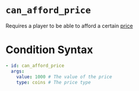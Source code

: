 # `can_afford_price`

Requires a player to be able to afford a certain [price](https://plugins.auxilor.io/all-plugins/prices)

# Condition Syntax
```yaml
- id: can_afford_price
  args:
    value: 1000 # The value of the price
    type: coins # The price type
```
